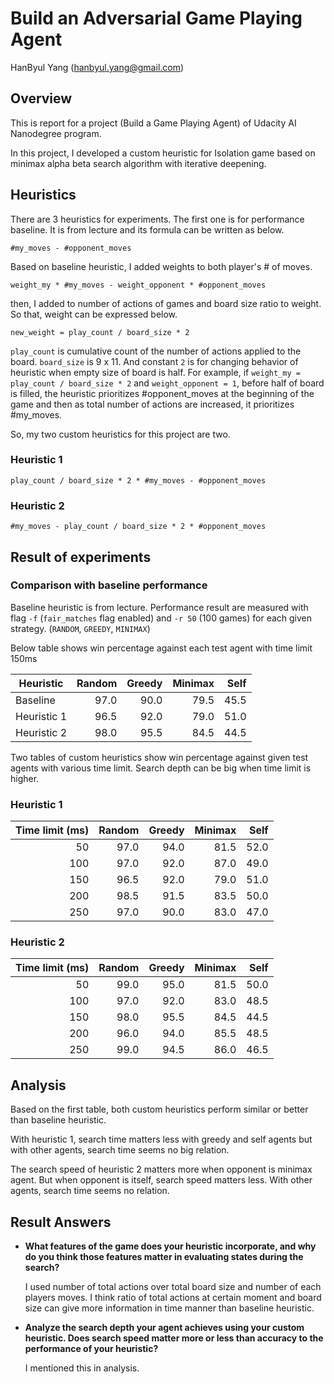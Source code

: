 # Build an Adversarial Game Playing Agent

HanByul Yang (hanbyul.yang@gmail.com)

## Overview
This is report for a project (Build a Game Playing Agent) of Udacity AI Nanodegree program.

In this project, I developed a custom heuristic for Isolation game based on minimax alpha beta search algorithm with iterative deepening.

## Heuristics
There are 3 heuristics for experiments.
The first one is for performance baseline. It is from lecture and its formula can be written as below.
```
#my_moves - #opponent_moves
```

Based on baseline heuristic, I added weights to both player's # of moves.
```
weight_my * #my_moves - weight_opponent * #opponent_moves
```

then, I added to number of actions of games and board size ratio to weight. So that, weight can be expressed below.
```
new_weight = play_count / board_size * 2
```
`play_count` is cumulative count of the number of actions applied to the board.
`board_size` is 9 x 11.
And constant `2` is for changing behavior of heuristic when empty size of board is half. For example, if `weight_my = play_count / board_size * 2` and `weight_opponent = 1`, before half of board is filled, the heuristic prioritizes #opponent_moves at the beginning of the game and then as total number of actions are increased, it prioritizes #my_moves.

So, my two custom heuristics for this project are two.
### Heuristic 1
```
play_count / board_size * 2 * #my_moves - #opponent_moves
```

### Heuristic 2
```
#my_moves - play_count / board_size * 2 * #opponent_moves
```

## Result of experiments

### Comparison with baseline performance
Baseline heuristic is from lecture. Performance result are measured with flag `-f` (`fair_matches` flag enabled) and `-r 50` (100 games) for each given strategy. (`RANDOM`, `GREEDY`, `MINIMAX`)

Below table shows win percentage against each test agent with time limit 150ms

|Heuristic  |Random|Greedy|Minimax|Self |
|-----------|-----:|-----:|------:|----:|
|Baseline   | 97.0 | 90.0 | 79.5  | 45.5|
|Heuristic 1| 96.5 | 92.0 | 79.0  | 51.0|
|Heuristic 2| 98.0 | 95.5 | 84.5  | 44.5|


Two tables of custom heuristics show win percentage against given test agents with various time limit. Search depth can be big when time limit is higher.

### Heuristic 1
|Time limit (ms) |Random|Greedy|Minimax|Self|
|----------:|---:|---:|---:|---:|
|50   | 97.0 | 94.0 | 81.5 | 52.0 |
|100  | 97.0 | 92.0 | 87.0 | 49.0 |
|150  | 96.5 | 92.0 | 79.0 | 51.0 |
|200  | 98.5 | 91.5 | 83.5 | 50.0 |
|250  | 97.0 | 90.0 | 83.0 | 47.0 |

### Heuristic 2
|Time limit (ms) |Random|Greedy|Minimax|Self|
|----------:|---:|---:|---:|---:|
|50   | 99.0 | 95.0 | 81.5 | 50.0 |
|100  | 97.0 | 92.0 | 83.0 | 48.5 |
|150  | 98.0 | 95.5 | 84.5 | 44.5 |
|200  | 96.0 | 94.0 | 85.5 | 48.5 |
|250  | 99.0 | 94.5 | 86.0 | 46.5 |


## Analysis
Based on the first table, both custom heuristics perform similar or better than baseline heuristic.

With heuristic 1, search time matters less with greedy and self agents but with other agents, search time seems no big relation.

The search speed of heuristic 2 matters more when opponent is minimax agent. But when opponent is itself, search speed matters less. With other agents, search time seems no relation.

## Result Answers
- **What features of the game does your heuristic incorporate, and why do you think those features matter in evaluating states during the search?**

	I used number of total actions over total board size and number of each players moves. I think ratio of total actions at certain moment and board size can give more information in time manner than baseline heuristic.

- **Analyze the search depth your agent achieves using your custom heuristic. Does search speed matter more or less than accuracy to the performance of your heuristic?**

	I mentioned this in analysis.
